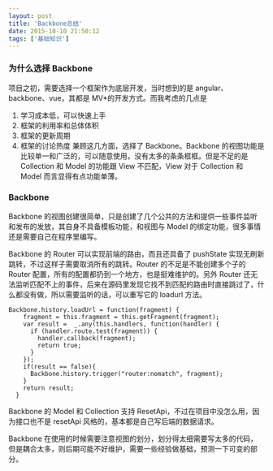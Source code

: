 ```yaml
---
layout: post
title: 'Backbone总结'
date: 2015-10-10 21:50:12
tags: ['基础知识']
---
```


### 为什么选择 Backbone

项目之初，需要选择一个框架作为底层开发，当时想到的是 angular、backbone、vue，其都是 MV\*的开发方式。而我考虑的几点是

1. 学习成本低，可以快速上手
2. 框架的利用率和总体体积
3. 框架的更新周期
4. 框架的讨论热度
   兼顾这几方面，选择了 Backbone。Backbone 的视图功能是比较单一和广泛的，可以随意使用，没有太多的条条框框。但是不足的是 Collection 和 Model 的功能跟 View 不匹配，View 对于 Collection 和 Model 而言显得有点功能单薄。

### Backbone

Backbone 的视图创建很简单，只是创建了几个公共的方法和提供一些事件监听和发布的发放，其自身不具备模板功能，和视图与 Model 的绑定功能，很多事情还是需要自己在程序里编写。

Backbone 的 Router 可以实现前端的路由，而且还具备了 pushState 实现无刷新跳转，不过这样子需要取消所有的跳转。Router 的不足是不能创建多个子的 Router 配置，所有的配置都扔到一个地方，也是挺难维护的。另外 Router 还无法监听匹配不上的事件，后来在源码里发现它找不到匹配的路由时直接跳过了，什么都没有做，所以需要监听的话，可以重写它的 loadurl 方法。

```
Backbone.history.loadUrl = function(fragment) {
    fragment = this.fragment = this.getFragment(fragment);
    var result =  _.any(this.handlers, function(handler) {
      if (handler.route.test(fragment)) {
        handler.callback(fragment);
        return true;
      }
    });
    if(result == false){
      Backbone.history.trigger("router:nomatch", fragment);
    }
    return result;
  }
```

Backbone 的 Model 和 Collection 支持 ResetApi，不过在项目中没怎么用，因为接口也不是 resetApi 风格的，基本都是自己写后端的数据请求。

Backbone 在使用的时候需要注意视图的划分，划分得太细需要写太多的代码，但是耦合太多，则后期可能不好维护，需要一些经验做基础，预测一下可变的部分。
